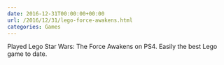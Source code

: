 ```yaml
---
date: 2016-12-31T00:00:00+00:00
url: /2016/12/31/lego-force-awakens.html
categories: Games
---
```

Played Lego Star Wars: The Force Awakens on PS4. Easily the best Lego game to date.


